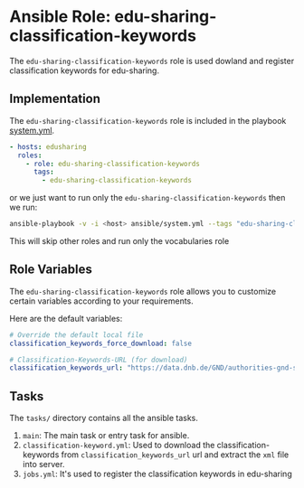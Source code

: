 # Ansible Role: edu-sharing-classification-keywords

The `edu-sharing-classification-keywords` role is used dowland and register classification keywords for edu-sharing.

## Implementation

The `edu-sharing-classification-keywords` role is included in the playbook [system.yml](../../../system.yml).

```yaml
- hosts: edusharing
  roles:
    - role: edu-sharing-classification-keywords
      tags: 
        - edu-sharing-classification-keywords

```



or we just want to run only the `edu-sharing-classification-keywords` then we run:

```sh
ansible-playbook -v -i <host> ansible/system.yml --tags "edu-sharing-classification-keywords"
```
This will skip other roles and run only the vocabularies role

## Role Variables

The `edu-sharing-classification-keywords` role allows you to customize certain variables according to your requirements. 

Here are the default variables:


```yaml
# Override the default local file 
classification_keywords_force_download: false

# Classification-Keywords-URL (for download)
classification_keywords_url: "https://data.dnb.de/GND/authorities-gnd-sachbegriff_dnbmarc_20240213.mrc.xml.gz"

```

## Tasks

The `tasks/` directory contains all the ansible tasks.

1. `main`: The main task or entry task for ansible.
2. `classification-keyword.yml`: Used to download the classification-keywords from  `classification_keywords_url` url and extract the `xml` file into server.
3. `jobs.yml`: It's used to register the classification keywords in edu-sharing
